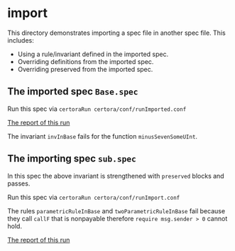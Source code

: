 # import
This directory demonstrates importing a spec file in another spec file.
This includes:
- Using a rule/invariant defined in the imported spec.
- Overriding definitions from the imported spec.
- Overriding preserved from the imported spec.

## The imported spec `Base.spec`

Run this spec via
```certoraRun certora/conf/runImported.conf```

[The report of this run](https://prover.certora.com/output/1902/7c187b4f4307426d996f6f51bff1fc2d/?anonymousKey=6cd69a609d7a778f9c791b2be036c14bcf06c7cc)

The invariant `invInBase` fails for the function `minusSevenSomeUInt`.

## The importing spec `sub.spec`
In this spec the above invariant is strengthened with `preserved` blocks and passes.

Run this spec via
```certoraRun certora/conf/runImport.conf```

The rules `parametricRuleInBase` and `twoParametricRuleInBase` fail because they call `callF` that is nonpayable therefore `require msg.sender > 0` cannot hold.


[The report of this run](https://prover.certora.com/output/1902/6993e42943214f84b915a66de18f4b2b?anonymousKey=d6949f0b501694156a965515e0885fcdf9b18c52)

